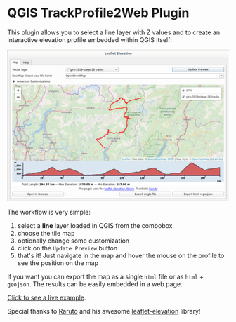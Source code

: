 # QGIS TrackProfile2Web Plugin

This plugin allows you to select a line layer with Z values and to create an
interactive elevation profile embedded within QGIS itself:

![preview](img1.png)

The workflow is very simple:

1. select a **line** layer loaded in QGIS from the combobox
2. choose the tile map
3. optionally change some customization
4. click on the `Update Preview` button
5. that's it! Just navigate in the map and hover the mouse on the profile to
   see the position on the map

If you want you can export the map as a single `html` file or as `html` +
`geojson`. The results can be easily embedded in a web page.

[Click to see a live example](https://www.faunalia.eu/it/dev/trackprofile2web).

Special thanks to [Raruto](https://github.com/Raruto) and his awesome [leaflet-elevation](https://github.com/Raruto/leaflet-elevation)
library!

